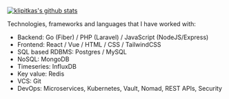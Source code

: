 [![klipitkas's github stats](https://github-readme-stats.vercel.app/api?username=klipitkas&count_private=true&show_icons=true&theme=graywhite&hide_border=true&include_all_commits=true)](https://github.com/klipitkas/klipitkas)

Technologies, frameworks and languages that I have worked with:

- Backend: Go (Fiber) / PHP (Laravel) / JavaScript (NodeJS/Express)
- Frontend: React / Vue / HTML / CSS / TailwindCSS
- SQL based RDBMS: Postgres / MySQL
- NoSQL: MongoDB
- Timeseries: InfluxDB
- Key value: Redis
- VCS: Git
- DevOps: Microservices, Kubernetes, Vault, Nomad, REST APIs, Security
